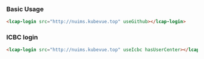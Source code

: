### Basic Usage

``` html
<lcap-login src="http://nuims.kubevue.top" useGithub></lcap-login>
```


### ICBC login

``` html
<lcap-login src="http://nuims.kubevue.top" useIcbc hasUserCenter></lcap-login>
```
